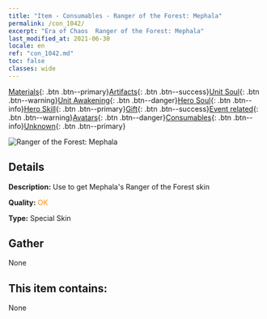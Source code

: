 ```yaml
---
title: "Item - Consumables - Ranger of the Forest: Mephala"
permalink: /con_1042/
excerpt: "Era of Chaos  Ranger of the Forest: Mephala"
last_modified_at: 2021-06-30
locale: en
ref: "con_1042.md"
toc: false
classes: wide
---
```

 [Materials](/Items/){: .btn .btn--primary}[Artifacts](/Items/Artifacts/){: .btn .btn--success}[Unit Soul](/Items/UnitSoul/){: .btn .btn--warning}[Unit Awakening](/Items/UnitAwakening/){: .btn .btn--danger}[Hero Soul](/Items/HeroSoul/){: .btn .btn--info}[Hero Skill](/Items/HeroSkill/){: .btn .btn--primary}[Gift](/Items/Gift/){: .btn .btn--success}[Event related](/Items/Events/){: .btn .btn--warning}[Avatars](/Items/Avatars/){: .btn .btn--danger}[Consumables](/Items/Consumables/){: .btn .btn--info}[Unknown](/Items/Unknown/){: .btn .btn--primary}

 ![Ranger of the Forest: Mephala](/images/h/h_Mephala5.jpg)

## Details
 **Description:** Use to get Mephala's Ranger of the Forest skin

 **Quality:** <span style="color: #FF8C00">OK</span>

 **Type:** Special Skin

## Gather

  None

## This item contains:

  None


